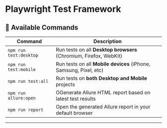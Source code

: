 # Playwright Test Framework

## 🚀 Available Commands

| Command             | Description                                                     |
|---------------------|-----------------------------------------------------------------|
| `npm run test:desktop` | Run tests on all **Desktop browsers** (Chromium, Firefox, WebKit) |
| `npm run test:mobile` | Run tests on all **Mobile devices** (iPhone, Samsung, Pixel, etc) |
| `npm run test:all`  | Run tests on **both Desktop and Mobile** projects               |
| `npm run allure:open`       | OGenerate Allure HTML report based on latest test results|
| `npm run report`    | Open the generated Allure report in your default browser|

---

